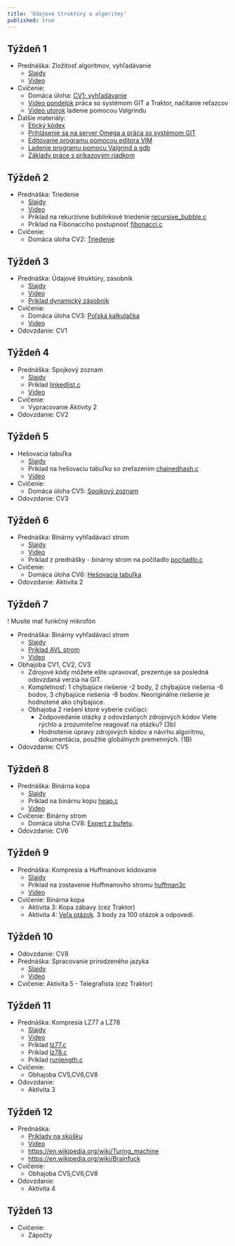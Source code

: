 ```yaml
---
title: 'Údajové štruktúry a algoritmy'
published: true
---
```


## Týždeň 1

- Prednáška: Zložitosť algoritmov, vyhľadávanie
   - [Slajdy](/usaa/prednasky/algoritmus)
   - [Video](https://files.kemt.fei.tuke.sk/predmety/usaa/videa/usaa20pr1.mp4)
- Cvičenie: 
   - Domáca úloha: [CV1: vyhľadávanie](/usaa/cvicenia/search) 
   - [Video pondelok](https://files.kemt.fei.tuke.sk/predmety/usaa/videa/usaa20cv1-pondelok.mp4) práca so systémom GIT a Traktor, načítanie reťazcov
   - [Video utorok](https://files.kemt.fei.tuke.sk/predmety/usaa/videa/usaa20cv1-utorok.mp4) ladenie pomocou Valgrindu
- Ďalšie materiály:
   - [Etický kódex](/info/kodex)
   - [Prihlásenie sa na server Omega a práca so systémom GIT](/info/git)
   - [Editovanie programu pomocou editora VIM](/info/vim)
   - [Ladenie programu pomocu Valgrind a gdb](/info/valgrind)
   - [Základy práce s príkazovým riadkom](/info/bash)

## Týždeň 2

- Prednáška:  Triedenie 
  - [Slajdy](/usaa/prednasky/sort)
  - [Video](https://files.kemt.fei.tuke.sk/predmety/usaa/videa/usaa20pr2.mp4)
  - Príklad na rekurzívne bublinkové triedenie [recursive_bubble.c](/usaa/prednasky/sort/recursive_bubble.c)
  - Príklad na Fibonacciho postupnosť [fibonacci.c](/usaa/prednasky/sort/fibonacci.c)
- Cvičenie: 
  - Domáca úloha CV2: [Triedenie](/usaa/cvicenia/sort)

## Týždeň 3

- Prednáška:  Údajové štruktúry, zásobník
    - [Slajdy](/usaa/prednasky/stack)
    - [Video](https://files.kemt.fei.tuke.sk/predmety/usaa/videa/usaa20pr3.mp4)
    - [Príklad dynamický zásobník](/usaa/prednasky/stack/pr161019.c)
- Cvičenie: 
    - Domáca úloha CV3: [Poľská kalkulačka](/usaa/cvicenia/stack)
    - [Video](https://files.kemt.fei.tuke.sk/predmety/usaa/videa/usaa20cv3-pondelok.mp4)
- Odovzdanie: CV1

## Týždeň 4

- Prednáška:  Spojkový zoznam
    - [Slajdy](/usaa/prednasky/linked)
    - Príklad [linkedlist.c](/usaa/prednasky/linked/linkedlist.c)
    - [Video](https://files.kemt.fei.tuke.sk/predmety/usaa/videa/usaa20pr4.mp4)
- Cvičenie:
    - Vypracovanie Aktivity 2
- Odovzdanie: CV2

## Týždeň 5

- Hešovacia tabuľka
    - [Slajdy](/usaa/prednasky/hash)
    - Príklad na hešovaciu tabuľku so zreťazením [chainedhash.c](/usaa/prednasky/hash/chainedhash.c)
    - [Video](https://files.kemt.fei.tuke.sk/predmety/usaa/videa/usaa20pr5.mp4)
- Cvičenie: 
    - Domáca úloha CV5: [Spojkový zoznam](/usaa/cvicenia/linked)
- Odovzdanie: CV3

## Týždeň 6

- Prednáška: Binárny vyhľadávací strom
    - [Slajdy](/usaa/prednasky/tree)
    - [Video](https://files.kemt.fei.tuke.sk/predmety/usaa/videa/usaa20pr6.mp4)
    - Príklad z prednášky - binárny strom na počítadlo [pocitadlo.c](/usaa/prednasky/tree/pocitadlo.c)
- Cvičenie:
    - Domáca úloha CV6: [Hešovacia tabuľka](/usaa/cvicenia/hash)
- Odovzdanie: Aktivita 2

## Týždeň 7

! Musíte mať funkčný mikrofón


- Prednáška: Binárny vyhľadávací strom
    - [Slajdy](/usaa/prednasky/balanced)
    - [Príklad AVL strom](/usaa/prednasky/balanced/avl2.c)
    - [Video](https://files.kemt.fei.tuke.sk/predmety/usaa/videa/usaa20pr7.mp4)
- Obhajoba CV1, CV2, CV3
    - Zdrojové kódy môžete ešte upravovať, prezentuje sa posledná odovzdaná verzia na GIT.
    - Kompletnosť: 1 chýbajúce riešenie -2 body, 2 chýbajúce riešenia -6 bodov, 3 chýbajúce riešenia -8 bodov. Neoriginálne riešenie je hodnotené ako chýbajúce.
    - Obhajoba 2 riešení ktoré vyberie cvičiaci:
        - Zodpovedanie otázky z odovzdaných zdrojových kódov Viete rýchlo a zrozumiteľne reagovať na otázku? (3b)
        - Hodnotenie úpravy zdrojových kódov a návrhu algoritmu, dokumentácia, použitie globálnych premenných. (1B)
- Odovzdanie: CV5

## Týždeň 8

- Prednáška: Binárna kopa
    - [Slajdy](/usaa/prednasky/heap)
    - Príklad na binárnu kopu [heap.c](/usaa/prednasky/heap/heap.c)
    - [Video](https://files.kemt.fei.tuke.sk/predmety/usaa/videa/usaa20pr8.mp4)
- Cvičenie: Binárny strom
    - Domáca úloha CV8: [Expert z bufetu](/usaa/cvicenia/tree).
- Odovzdanie: CV6

## Týždeň 9

- Prednáška: Kompresia a Huffmanovo kódovanie
  - [Slajdy](/usaa/prednasky/compression)
  - Príklad na zostavenie Huffmanovho stromu [huffman3c](/usaa/prednasky/compression/hufencode3.c)
  - [Video](https://files.kemt.fei.tuke.sk/predmety/usaa/videa/usaa20pr9.mp4)
- Cvičenie: Binárna kopa
  - Aktivita 3: Kopa zábavy (cez Traktor)
  - Aktivita 4: [Veľa otázok](https://zp.kemt.fei.tuke.sk/topics/question/navod). 3 body za 100 otázok a odpovedí.


## Týždeň 10

- Odovzdanie: CV8
- Prednáška: Spracovanie prirodzeného jazyka
  - [Slajdy](/usaa/prednasky/nlp)
  - [Video](https://files.kemt.fei.tuke.sk/predmety/usaa/videa/usaa20pr10.mp4)
- Cvičenie: Aktivita 5 - Telegrafista (cez Traktor)

## Týždeň 11

- Prednáška: Kompresia LZ77 a LZ78
  - [Slajdy](/usaa/prednasky/compression2)
  - [Video](https://files.kemt.fei.tuke.sk/predmety/usaa/videa/usaa20pr11.mp4)
  - Príklad [lz77.c](/usaa/prednasky/compression2/lz77.c)
  - Príklad [lz78.c](/usaa/prednasky/compression2/lz78.c)
  - Príklad [runlength.c](/usaa/prednasky/compression2/runlength.c)
- Cvičenie:
    - Obhajoba CV5,CV6,CV8
- Odovzdanie:
    - Aktivita 3


## Týždeň 12

- Prednáška:
    - [Príklady na skúšku](./skuska)
    - [Video](https://files.kemt.fei.tuke.sk/predmety/usaa/videa/usaa20pr12.mp4)
    - https://en.wikipedia.org/wiki/Turing_machine
    - https://en.wikipedia.org/wiki/Brainfuck
- Cvičenie:
    - Obhajoba CV5,CV6,CV8
- Odovzdanie:
    - Aktivita 4


## Týždeň 13

- Cvičenie:
    - Zápočty

